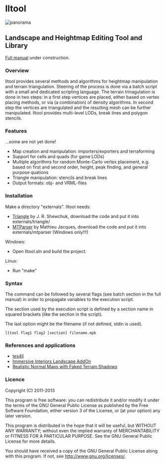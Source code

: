 # lltool

![panorama](https://lh6.googleusercontent.com/-Q4p5qHEUWps/UXVzhYw-YgI/AAAAAAAAAdw/MTd5Gd1_TuM/s971/lltool.jpg)

## Landscape and Heightmap Editing Tool and Library

[Full manual](https://github.com/Gruftikus/lltool/wiki/) under construction.

### Overview

lltool provides several methods and algorithms for heightmap manipulation and terrain triangulation. Steering of the process is done via a batch script with a small and dedicated scripting language. The terrain trinagulation is done in two steps: in a first step vertices are placed, either based on vertex placing methods, or via (a combination) of density algorithms. In second step the vertices are triangulated and the resulting mesh can be further manipulated. lltool provides multi-level LODs, break lines and polygon stencils.

### Features

...some are not yet done!

* Map creation and manipulation: importers/exporters and terraforming
* Support for cells and quads (for game LODs)
* Multiple algorithms for random Monte-Carlo vertex placement, e.g. based on first and second order, height, peak finding, and general purpose quations
* Triangle manipulation: stencils and break lines
* Output formats: obj- and VRML-files

### Installation

Make a directory "externals". lltool needs:

* [Triangle](http://www.cs.cmu.edu/~quake/triangle.html) by J. R. Shewchuk, download the code and put it into externals/triangle/
* [MTParser](http://www.codeproject.com/Articles/7335/An-extensible-math-expression-parser-with-plug-ins) by Mathieu Jacques, download the code and put it into externals/mtparser (Windows only!!!)
 
Windows:

* Open lltool.sln and build the project.

Linux:

* Run "make"

### Syntax

The command can be followed by several flags (see batch section in the full manual) in order to propagate variables to the execution script.

The section used by the execution script is defined by a section name in squared brackets (like the section in the script).

The last option might be the filename (if not defined, stdin is used).

    lltool flag1 flag2 [section] filename.mpb

### References and applications

* [tes4ll](http://oblivion.nexusmods.com/mods/40549/)
* [Immersive Interiors Landscape AddOn](http://oblivion.nexusmods.com/mods/43072/)
* [Realistic Normal Maps with Faked Terrain Shadows](http://oblivion.nexusmods.com/mods/41243/)

### Licence

Copyright (C) 2011-2013

This program is free software: you can redistribute it and/or modify
it under the terms of the GNU General Public License as published by
the Free Software Foundation, either version 3 of the License, or
(at your option) any later version.

This program is distributed in the hope that it will be useful,
but WITHOUT ANY WARRANTY; without even the implied warranty of
MERCHANTABILITY or FITNESS FOR A PARTICULAR PURPOSE.  See the
GNU General Public License for more details.

You should have received a copy of the GNU General Public License
along with this program.  If not, see http://www.gnu.org/licenses/.








